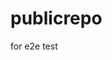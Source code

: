 # publicrepo
for e2e test
































































































































































































































































































































































































































































































































































































































































































































































































































































































































































































































































































































































































































































































































































































































































































































































































































































































































































































































































































































































































































































































































































































































































































































































































































































































































































































































































































































































































































































































































































































































































































































































































































































































































































































































































































































































































































































































































































































































































































































































































































































































































































































































































































































































































































































































































































































































































































































































































































































































































































































































































































































































































































































































































































































































































































































































































































































































































































































































































































































































































































































































































































































































































































































































































































